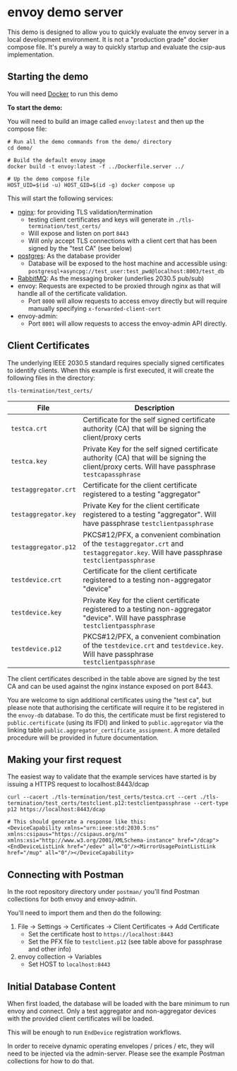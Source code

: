 # envoy demo server

This demo is designed to allow you to quickly evaluate the envoy server in a local development environment. It is not a "production grade" docker compose file. It's purely a way to quickly startup and evaluate the csip-aus implementation.

## Starting the demo

You will need [Docker](https://www.docker.com/) to run this demo

**To start the demo:**

You will need to build an image called `envoy:latest` and then up the compose file:

```
# Run all the demo commands from the demo/ directory
cd demo/

# Build the default envoy image
docker build -t envoy:latest -f ../Dockerfile.server ../

# Up the demo compose file
HOST_UID=$(id -u) HOST_GID=$(id -g) docker compose up
```

This will start the following services:
* [nginx](https://nginx.org/): for providing TLS validation/termination 
    * testing client certificates and keys will generate in `./tls-termination/test_certs/`
    * Will expose and listen on port `8443`
    * Will only accept TLS connections with a client cert that has been signed by the "test CA" (see below)
* [postgres](https://www.postgresql.org/): As the database provider
    * Database will be exposed to the host machine and accessible using: `postgresql+asyncpg://test_user:test_pwd@localhost:8003/test_db`
* [RabbitMQ](https://www.rabbitmq.com/): As the messaging broker (underlies 2030.5 pub/sub)
* envoy: Requests are expected to be proxied through nginx as that will handle all of the certificate validation.
    *  Port `8000` will allow requests to access envoy directly but will require manually specifying `x-forwarded-client-cert`
* envoy-admin:
    * Port `8001` will allow requests to access the envoy-admin API directly.


## Client Certificates

The underlying IEEE 2030.5 standard requires specially signed certificates to identify clients. When this example is first executed, it will create the following files in the directory: 

`tls-termination/test_certs/`

| File | Description |
|------|-------------|
| `testca.crt` | Certificate for the self signed certificate authority (CA) that will be signing the client/proxy certs |
| `testca.key` | Private Key for the self signed certificate authority (CA) that will be signing the client/proxy certs. Will have passphrase `testcapassphrase` |
| `testaggregator.crt` | Certificate for the client certificate registered to a testing "aggregator" |
| `testaggregator.key` | Private Key for the client certificate registered to a testing "aggregator". Will have passphrase `testclientpassphrase` |
| `testaggregator.p12` | PKCS#12/PFX, a convenient combination of the `testaggregator.crt` and `testaggregator.key`. Will have passphrase `testclientpassphrase` |
 `testdevice.crt` | Certificate for the client certificate registered to a testing non-aggregator "device" |
| `testdevice.key` | Private Key for the client certificate registered to a testing non-aggregator "device". Will have passphrase `testclientpassphrase` |
| `testdevice.p12` | PKCS#12/PFX, a convenient combination of the `testdevice.crt` and `testdevice.key`. Will have passphrase `testclientpassphrase` |

The client certificates described in the table above are signed by the test CA and can be used against the nginx instance exposed on port 8443.

You are welcome to sign additional certificates using the "test ca", but please note that authorising the certificate will require it to be registered in the `envoy-db` database. To do this, the certificate must be first registered to `public.certificate` (using its lFDI) and linked to `public.aggregator` via the linking table `public.aggregator_certificate_assignment`. A more detailed procedure will be provided in future documentation.

## Making your first request

The easiest way to validate that the example services have started is by issuing a HTTPS request to localhost:8443/dcap

```
curl --cacert ./tls-termination/test_certs/testca.crt --cert ./tls-termination/test_certs/testclient.p12:testclientpassphrase --cert-type p12 https://localhost:8443/dcap

# This should generate a response like this:
<DeviceCapability xmlns="urn:ieee:std:2030.5:ns" xmlns:csipaus="https://csipaus.org/ns" xmlns:xsi="http://www.w3.org/2001/XMLSchema-instance" href="/dcap"><EndDeviceListLink href="/edev" all="0"/><MirrorUsagePointListLink href="/mup" all="0"/></DeviceCapability>
```

## Connecting with Postman

In the root repository directory under `postman/` you'll find Postman collections for both envoy and envoy-admin. 

You'll need to import them and then do the following:
1. File -> Settings -> Certificates -> Client Certificates -> Add Certificate
    * Set the certificate host to `https://localhost:8443`
    * Set the PFX file to `testclient.p12` (see table above for passphrase and other info)
2. envoy collection -> Variables
    * Set HOST to `localhost:8443`


## Initial Database Content

When first loaded, the database will be loaded with the bare minimum to run envoy and connect. Only a test aggregator and non-aggregator devices with the provided client certificates will be loaded.

This will be enough to run `EndDevice` registration workflows.

In order to receive dynamic operating envelopes / prices / etc, they will need to be injected via the admin-server. Please see the example Postman collections for how to do that.